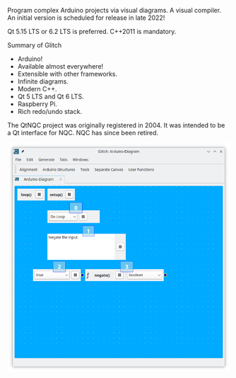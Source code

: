 Program complex Arduino projects via visual diagrams. A visual compiler.
An initial version is scheduled for release in late 2022!

Qt 5.15 LTS or 6.2 LTS is preferred. C++2011 is mandatory.

Summary of Glitch

<ul>
<li>Arduino!</li>
<li>Available almost everywhere!</li>
<li>Extensible with other frameworks.</li>
<li>Infinite diagrams.</li>
<li>Modern C++.</li>
<li>Qt 5 LTS and Qt 6 LTS.</li>
<li>Raspberry Pi.</li>
<li>Rich redo/undo stack.</li>
</ul>

The QtNQC project was originally registered in 2004.
It was intended to be a Qt interface for NQC. NQC has since been retired.

![alt text](https://raw.githubusercontent.com/textbrowser/glitch/master/Images/glitch-1.png)
